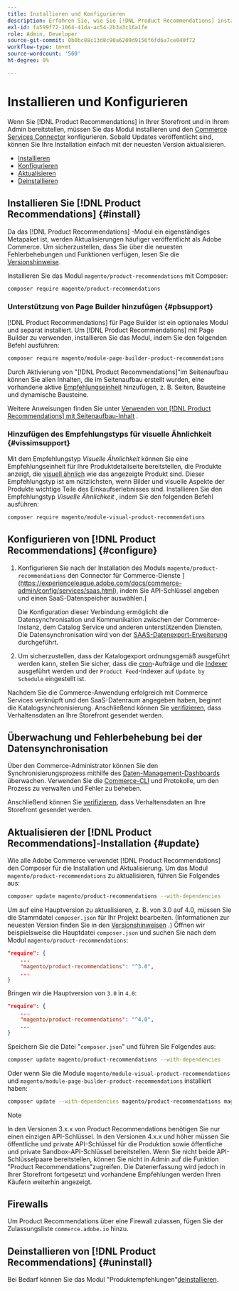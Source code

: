 ```yaml
---
title: Installieren und Konfigurieren
description: Erfahren Sie, wie Sie [!DNL Product Recommendations] installieren, aktualisieren und deinstallieren.
exl-id: fa599f72-1064-41da-ac54-2b3a3c16a1fe
role: Admin, Developer
source-git-commit: 0b0bc88c13d8c90a6209d9156f6fd6a7ce040f72
workflow-type: tm+mt
source-wordcount: '560'
ht-degree: 0%

---
```


# Installieren und Konfigurieren

Wenn Sie [!DNL Product Recommendations] in Ihrer Storefront und in Ihrem Admin bereitstellen, müssen Sie das Modul installieren und den [Commerce Services Connector](../landing/saas.md) konfigurieren. Sobald Updates veröffentlicht sind, können Sie Ihre Installation einfach mit der neuesten Version aktualisieren.

- [Installieren](#install)
- [Konfigurieren](#configure)
- [Aktualisieren](#update)
- [Deinstallieren](#uninstall)

## Installieren Sie [!DNL Product Recommendations] {#install}

Da das [!DNL Product Recommendations] -Modul ein eigenständiges Metapaket ist, werden Aktualisierungen häufiger veröffentlicht als Adobe Commerce. Um sicherzustellen, dass Sie über die neuesten Fehlerbehebungen und Funktionen verfügen, lesen Sie die [Versionshinweise](release-notes.md).

Installieren Sie das Modul `magento/product-recommendations` mit Composer:

```bash
composer require magento/product-recommendations
```

### Unterstützung von Page Builder hinzufügen {#pbsupport}

[!DNL Product Recommendations] für Page Builder ist ein optionales Modul und separat installiert. Um [!DNL Product Recommendations] mit Page Builder zu verwenden, installieren Sie das Modul, indem Sie den folgenden Befehl ausführen:

```bash
composer require magento/module-page-builder-product-recommendations
```

Durch Aktivierung von &quot;[!DNL Product Recommendations]&quot;im Seitenaufbau können Sie allen Inhalten, die im Seitenaufbau erstellt wurden, eine vorhandene aktive [Empfehlungseinheit](https://experienceleague.adobe.com/docs/commerce-admin/page-builder/add-content/recommendations.html) hinzufügen, z. B. Seiten, Bausteine und dynamische Bausteine.

Weitere Anweisungen finden Sie unter [Verwenden von [!DNL Product Recommendations] mit Seitenaufbau-Inhalt](page-builder.md) .

### Hinzufügen des Empfehlungstyps für visuelle Ähnlichkeit {#vissimsupport}

Mit dem Empfehlungstyp _Visuelle Ähnlichkeit_ können Sie eine Empfehlungseinheit für Ihre Produktdetailseite bereitstellen, die Produkte anzeigt, die [visuell ähnlich](type.md#visualsim) wie das angezeigte Produkt sind. Dieser Empfehlungstyp ist am nützlichsten, wenn Bilder und visuelle Aspekte der Produkte wichtige Teile des Einkaufserlebnisses sind. Installieren Sie den Empfehlungstyp _Visuelle Ähnlichkeit_ , indem Sie den folgenden Befehl ausführen:

```bash
composer require magento/module-visual-product-recommendations
```

## Konfigurieren von [!DNL Product Recommendations] {#configure}

1. Konfigurieren Sie nach der Installation des Moduls `magento/product-recommendations` den Connector für Commerce-Dienste ](https://experienceleague.adobe.com/docs/commerce-admin/config/services/saas.html), indem Sie API-Schlüssel angeben und einen SaaS-Datenspeicher auswählen.[

   Die Konfiguration dieser Verbindung ermöglicht die Datensynchronisation und Kommunikation zwischen der Commerce-Instanz, dem Catalog Service und anderen unterstützenden Diensten. Die Datensynchronisation wird von der [SAAS-Datenexport-Erweiterung](../data-export/overview.md) durchgeführt.

1. Um sicherzustellen, dass der Katalogexport ordnungsgemäß ausgeführt werden kann, stellen Sie sicher, dass die [cron](https://experienceleague.adobe.com/docs/commerce-operations/configuration-guide/cli/configure-cron-jobs.html)-Aufträge und die [Indexer](https://experienceleague.adobe.com/docs/commerce-operations/configuration-guide/cli/manage-indexers.html) ausgeführt werden und der `Product Feed`-Indexer auf `Update by Schedule` eingestellt ist.

Nachdem Sie die Commerce-Anwendung erfolgreich mit Commerce Services verknüpft und den SaaS-Datenraum angegeben haben, beginnt die Katalogsynchronisierung. Anschließend können Sie [verifizieren](verify.md), dass Verhaltensdaten an Ihre Storefront gesendet werden.

## Überwachung und Fehlerbehebung bei der Datensynchronisation

Über den Commerce-Administrator können Sie den Synchronisierungsprozess mithilfe des [Daten-Management-Dashboards](https://experienceleague.adobe.com/en/docs/commerce-admin/systems/data-transfer/data-dashboard) überwachen. Verwenden Sie die [Commerce-CLI](../data-export/data-export-cli-commands.md#troubleshooting) und Protokolle, um den Prozess zu verwalten und Fehler zu beheben.

Anschließend können Sie [verifizieren](verify.md), dass Verhaltensdaten an Ihre Storefront gesendet werden.

## Aktualisieren der [!DNL Product Recommendations]-Installation {#update}

Wie alle Adobe Commerce verwendet [!DNL Product Recommendations] den Composer für die Installation und Aktualisierung. Um das Modul `magento/product-recommendations` zu aktualisieren, führen Sie Folgendes aus:

```bash
composer update magento/product-recommendations --with-dependencies
```

Um auf eine Hauptversion zu aktualisieren, z. B. von 3.0 auf 4.0, müssen Sie die Stammdatei `composer.json` für Ihr Projekt bearbeiten. (Informationen zur neuesten Version finden Sie in den [Versionshinweisen](release-notes.md) .) Öffnen wir beispielsweise die Hauptdatei `composer.json` und suchen Sie nach dem Modul `magento/product-recommendations`:

```json
"require": {
    ...
    "magento/product-recommendations": "^3.0",
    ...
}
```

Bringen wir die Hauptversion von `3.0` in `4.0`:

```json
"require": {
    ...
    "magento/product-recommendations": "^4.0",
    ...
}
```

Speichern Sie die Datei &quot;`composer.json`&quot; und führen Sie Folgendes aus:

```bash
composer update magento/product-recommendations --with-dependencies
```

Oder wenn Sie die Module `magento/module-visual-product-recommendations` und `magento/module-page-builder-product-recommendations` installiert haben:

```bash
composer update --with-dependencies magento/product-recommendations magento/module-visual-product-recommendations magento/module-page-builder-product-recommendations
```

>[!NOTE]
>
> In den Versionen 3.x.x von Product Recommendations benötigen Sie nur einen einzigen API-Schlüssel. In den Versionen 4.x.x und höher müssen Sie öffentliche und private API-Schlüssel für die Produktion sowie öffentliche und private Sandbox-API-Schlüssel bereitstellen. Wenn Sie nicht beide API-Schlüsselpaare bereitstellen, können Sie nicht in Admin auf die Funktion &quot;Product Recommendations&quot;zugreifen. Die Datenerfassung wird jedoch in Ihrer Storefront fortgesetzt und vorhandene Empfehlungen werden Ihren Käufern weiterhin angezeigt.

## Firewalls

Um Product Recommendations über eine Firewall zulassen, fügen Sie der Zulassungsliste `commerce.adobe.io` hinzu.

## Deinstallieren von [!DNL Product Recommendations] {#uninstall}

Bei Bedarf können Sie das Modul &quot;Produktempfehlungen&quot;[deinstallieren](https://experienceleague.adobe.com/docs/commerce-operations/installation-guide/tutorials/uninstall-modules.html).
